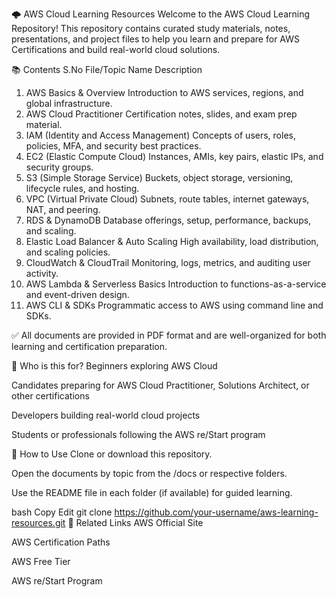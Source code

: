 🌩️ AWS Cloud Learning Resources
Welcome to the AWS Cloud Learning Repository!
This repository contains curated study materials, notes, presentations, and project files to help you learn and prepare for AWS Certifications and build real-world cloud solutions.

📚 Contents
S.No	File/Topic Name	Description
1.	AWS Basics & Overview	Introduction to AWS services, regions, and global infrastructure.
2.	AWS Cloud Practitioner	Certification notes, slides, and exam prep material.
3.	IAM (Identity and Access Management)	Concepts of users, roles, policies, MFA, and security best practices.
4.	EC2 (Elastic Compute Cloud)	Instances, AMIs, key pairs, elastic IPs, and security groups.
5.	S3 (Simple Storage Service)	Buckets, object storage, versioning, lifecycle rules, and hosting.
6.	VPC (Virtual Private Cloud)	Subnets, route tables, internet gateways, NAT, and peering.
7.	RDS & DynamoDB	Database offerings, setup, performance, backups, and scaling.
8.	Elastic Load Balancer & Auto Scaling	High availability, load distribution, and scaling policies.
9.	CloudWatch & CloudTrail	Monitoring, logs, metrics, and auditing user activity.
10.	AWS Lambda & Serverless Basics	Introduction to functions-as-a-service and event-driven design.
11.	AWS CLI & SDKs	Programmatic access to AWS using command line and SDKs.

✅ All documents are provided in PDF format and are well-organized for both learning and certification preparation.

🧠 Who is this for?
Beginners exploring AWS Cloud

Candidates preparing for AWS Cloud Practitioner, Solutions Architect, or other certifications

Developers building real-world cloud projects

Students or professionals following the AWS re/Start program

🚀 How to Use
Clone or download this repository.

Open the documents by topic from the /docs or respective folders.

Use the README file in each folder (if available) for guided learning.

bash
Copy
Edit
git clone https://github.com/your-username/aws-learning-resources.git
🔗 Related Links
AWS Official Site

AWS Certification Paths

AWS Free Tier

AWS re/Start Program

